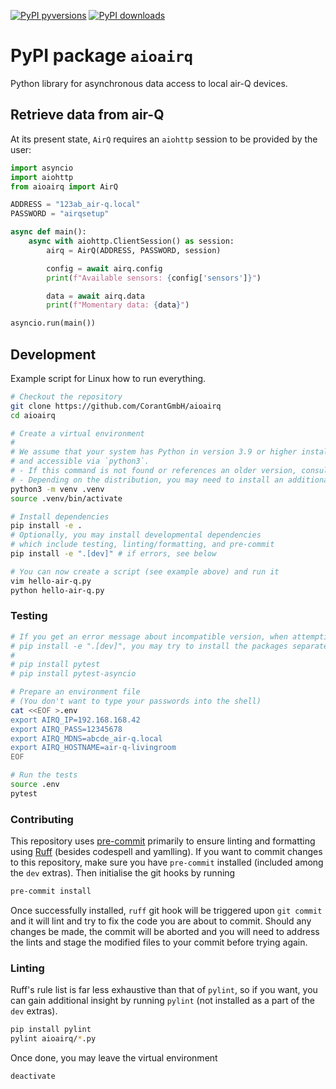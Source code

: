 [![PyPI pyversions](https://img.shields.io/pypi/pyversions/aioairq.svg)](https://pypi.org/project/aioairq/0.3.0/)
[![PyPI downloads](https://pepy.tech/badge/aioairq)](https://pypi.org/project/aioairq/0.3.0/)
# PyPI package `aioairq`

Python library for asynchronous data access to local air-Q devices.

## Retrieve data from air-Q

At its present state, `AirQ` requires an `aiohttp` session to be provided by the user:

```python
import asyncio
import aiohttp
from aioairq import AirQ

ADDRESS = "123ab_air-q.local"
PASSWORD = "airqsetup"

async def main():
    async with aiohttp.ClientSession() as session:
        airq = AirQ(ADDRESS, PASSWORD, session)

        config = await airq.config
        print(f"Available sensors: {config['sensors']}")

        data = await airq.data
        print(f"Momentary data: {data}")

asyncio.run(main())
```

## Development

Example script for Linux how to run everything.

```sh
# Checkout the repository
git clone https://github.com/CorantGmbH/aioairq
cd aioairq

# Create a virtual environment
#
# We assume that your system has Python in version 3.9 or higher installed
# and accessible via `python3`. 
# - If this command is not found or references an older version, consult your distribution.
# - Depending on the distribution, you may need to install an additional package, e.g. `python3-venv`.
python3 -m venv .venv
source .venv/bin/activate

# Install dependencies
pip install -e .
# Optionally, you may install developmental dependencies
# which include testing, linting/formatting, and pre-commit
pip install -e ".[dev]" # if errors, see below

# You can now create a script (see example above) and run it
vim hello-air-q.py
python hello-air-q.py
```

### Testing

```sh
# If you get an error message about incompatible version, when attempting
# pip install -e ".[dev]", you may try to install the packages separately:
#
# pip install pytest
# pip install pytest-asyncio

# Prepare an environment file
# (You don't want to type your passwords into the shell)
cat <<EOF >.env
export AIRQ_IP=192.168.168.42
export AIRQ_PASS=12345678
export AIRQ_MDNS=abcde_air-q.local
export AIRQ_HOSTNAME=air-q-livingroom
EOF

# Run the tests
source .env
pytest
```

### Contributing

This repository uses [pre-commit](https://pre-commit.com/) primarily to ensure linting and formatting using [Ruff](https://github.com/astral-sh/ruff) (besides codespell and yamlling). If you want to commit changes to this repository, make sure you have `pre-commit` installed (included among the `dev` extras). Then initialise the git hooks by running

```sh
pre-commit install
```

Once successfully installed, `ruff` git hook will be triggered upon `git commit` and it will lint and try to fix the code you are about to commit. Should any changes be made, the commit will be aborted and you will need to address the lints and stage the modified files to your commit before trying again.


### Linting

Ruff's rule list is far less exhaustive than that of `pylint`, so if you want, you can gain additional insight by running `pylint` (not installed as a part of the `dev` extras).

```sh
pip install pylint
pylint aioairq/*.py
```

Once done, you may leave the virtual environment

```sh
deactivate
```
